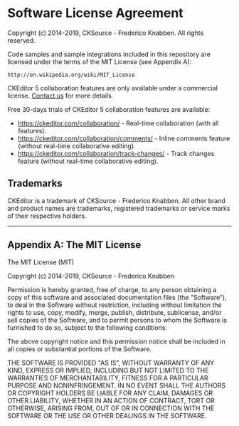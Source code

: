 Software License Agreement
==========================

Copyright (c) 2014-2019, CKSource - Frederico Knabben. All rights reserved.

Code samples and sample integrations included in this repository are licensed under the terms of the MIT License (see Appendix A):

	http://en.wikipedia.org/wiki/MIT_License

CKEditor 5 collaboration features are only available under a commercial license. [Contact us](https://ckeditor.com/contact/) for more details.

Free 30-days trials of CKEditor 5 collaboration features are available:
 * https://ckeditor.com/collaboration/ - Real-time collaboration (with all features).
 * https://ckeditor.com/collaboration/comments/ - Inline comments feature (without real-time collaborative editing).
 * https://ckeditor.com/collaboration/track-changes/ - Track changes feature (without real-time collaborative editing).

Trademarks
----------

CKEditor is a trademark of CKSource - Frederico Knabben. All other brand
and product names are trademarks, registered trademarks or service
marks of their respective holders.

---

Appendix A: The MIT License
---------------------------

The MIT License (MIT)

Copyright (c) 2014-2019, CKSource - Frederico Knabben

Permission is hereby granted, free of charge, to any person obtaining a copy
of this software and associated documentation files (the "Software"), to deal
in the Software without restriction, including without limitation the rights
to use, copy, modify, merge, publish, distribute, sublicense, and/or sell
copies of the Software, and to permit persons to whom the Software is
furnished to do so, subject to the following conditions:

The above copyright notice and this permission notice shall be included in
all copies or substantial portions of the Software.

THE SOFTWARE IS PROVIDED "AS IS", WITHOUT WARRANTY OF ANY KIND, EXPRESS OR
IMPLIED, INCLUDING BUT NOT LIMITED TO THE WARRANTIES OF MERCHANTABILITY,
FITNESS FOR A PARTICULAR PURPOSE AND NONINFRINGEMENT. IN NO EVENT SHALL THE
AUTHORS OR COPYRIGHT HOLDERS BE LIABLE FOR ANY CLAIM, DAMAGES OR OTHER
LIABILITY, WHETHER IN AN ACTION OF CONTRACT, TORT OR OTHERWISE, ARISING FROM,
OUT OF OR IN CONNECTION WITH THE SOFTWARE OR THE USE OR OTHER DEALINGS IN
THE SOFTWARE.
